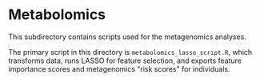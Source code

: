 # Metabolomics

This subdirectory contains scripts used for the metagenomics analyses.

The primary script in this directory is `metabolomics_lasso_script.R`, which transforms data, runs LASSO for feature selection, and exports feature importance scores and metagenomics "risk scores" for individuals.
